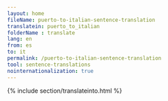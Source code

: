 ```yaml
---
layout: home
fileName: puerto-to-italian-sentence-translation
translatein: puerto_to_italian
folderName : translate
lang: en
from: es
to: it
permalink: /puerto-to-italian-sentence-translation
tool: sentence-translations
nointernationalization: true
---
```

{% include section/translateinto.html %}
